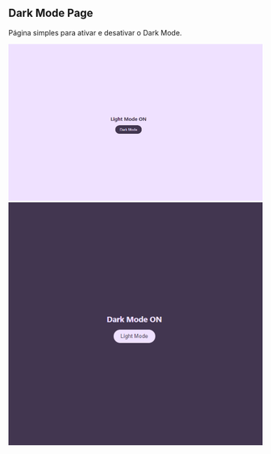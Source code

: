 ## Dark Mode Page
Página simples para ativar e desativar o Dark Mode.

![](https://github.com/YasminHernandes/darkmode-simples/blob/master/imgs/screenshot-light-mode.png)
![](https://github.com/YasminHernandes/darkmode-simples/blob/master/imgs/screenshot-dark-mode.png)

